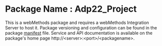 # Package Name : Adp22_Project
This is a webMethods package and requires a webMethods Integration Server to host it. Package versioning and configuration can be found in the package [manifest](./Adp22_Project/manifest.v3) file. Service and API documentation is available on the package's home page http://&lt;server&gt;:&lt;port&gt;/&lt;packagename>.